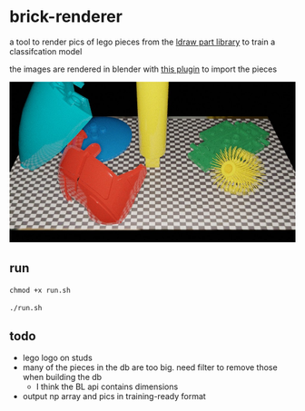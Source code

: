 # brick-renderer

a tool to render pics of lego pieces from the [ldraw part library](https://www.ldraw.org/parts/latest-parts.html) to train a classifcation model

the images are rendered in blender with [this plugin](https://github.com/TobyLobster/ImportLDraw) to import the pieces

![example rendered pic of ldraw pieces](https://raw.githubusercontent.com/spencerhhubert/brick-renderer/main/assets/example01.jpg)

## run
`chmod +x run.sh`

`./run.sh`

## todo
- lego logo on studs
- many of the pieces in the db are too big. need filter to remove those when building the db
    - I think the BL api contains dimensions
- output np array and pics in training-ready format

